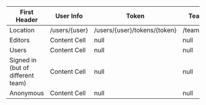 | First Header  | User Info |	Token |	Team Info |	Mission Info |	Responses|Pages|
| ------------- | ------------- | ------------- | ------------- | ------------- |------------- |------------- |
| Location  | /users/{user} |/users/{user}/tokens/{token}|/teams/{team}|/teams/{team}/missions/{mission}|/teams/{team}/missions/{mission}/responses/{response}|/teams/{team}/missions/{mission}/pages/{page}|
| Editors  | Content Cell  |null|null|null|null|null|
| Users  | Content Cell  |null|null|null|null|null|
| Signed in (but of different team)  | Content Cell  |null|null|null|null|null|
| Anonymous   | Content Cell  |null|null|null|null|null|
